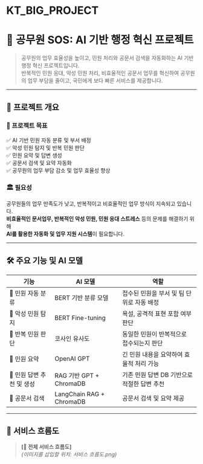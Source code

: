 # KT_BIG_PROJECT

# 🚀 공무원 SOS: AI 기반 행정 혁신 프로젝트

> 공무원의 업무 효율성을 높이고, 민원 처리와 공문서 검색을 자동화하는 AI 기반 행정 혁신 프로젝트입니다.  
> 반복적인 민원 응대, 악성 민원 처리, 비효율적인 공문서 업무를 혁신하여 공무원의 업무 부담을 줄이고, 국민에게 보다 빠른 서비스를 제공합니다.

---

## 📌 프로젝트 개요

### 🎯 프로젝트 목표
✅ AI 기반 민원 자동 분류 및 부서 배정  
✅ 악성 민원 탐지 및 반복 민원 판단  
✅ 민원 요약 및 답변 생성  
✅ 공문서 검색 및 요약 자동화  
✅ 공무원의 업무 부담 감소 및 업무 효율성 향상  

### 🏛️ 필요성
공무원들의 업무 만족도가 낮고, 반복적이고 비효율적인 업무 방식이 지속되고 있습니다.  
**비효율적인 문서업무, 반복적인 악성 민원, 민원 응대 스트레스** 등의 문제를 해결하기 위해  
**AI를 활용한 자동화 및 업무 지원 시스템**이 필요합니다.

---

## 🛠️ 주요 기능 및 AI 모델

| 기능 | AI 모델 | 역할 |
|------|--------|------|
| 📌 민원 자동 분류 | BERT 기반 분류 모델 | 접수된 민원을 부서 및 팀 단위로 자동 배정 |
| 🛑 악성 민원 탐지 | BERT Fine-tuning | 욕설, 공격적 표현 포함 여부 판단 |
| 🔄 반복 민원 판단 | 코사인 유사도 | 동일한 민원이 반복적으로 접수되는지 판단 |
| 📝 민원 요약 | OpenAI GPT | 긴 민원 내용을 요약하여 효율적 처리 가능 |
| 📩 민원 답변 추천 및 생성 | RAG 기반 GPT + ChromaDB | 기존 민원 답변 DB 기반으로 적절한 답변 추천 |
| 📑 공문서 검색  | LangChain RAG + ChromaDB | 공문서 검색 및 요약 제공 |

---

## 🔄 서비스 흐름도

> **[📌 전체 서비스 흐름도]**  
> *(이미지를 삽입할 위치: 서비스 흐름도.png)*

